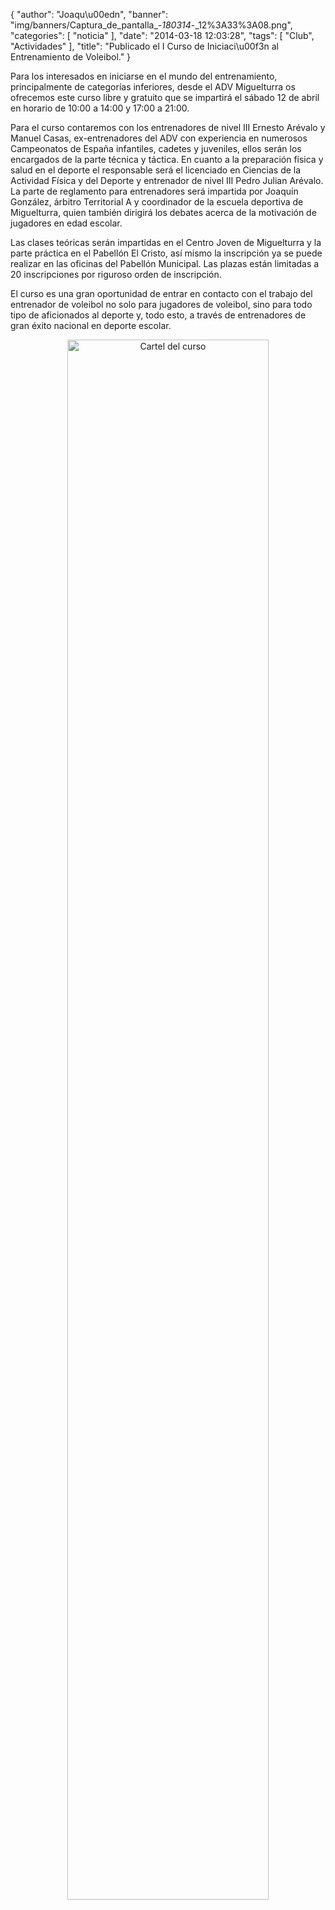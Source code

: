 {
  "author": "Joaqu\u00edn", 
  "banner": "img/banners/Captura_de_pantalla_-_180314_-_12%3A33%3A08.png", 
  "categories": [
    "noticia"
  ], 
  "date": "2014-03-18 12:03:28", 
  "tags": [
    "Club", 
    "Actividades"
  ], 
  "title": "Publicado el I Curso de Iniciaci\u00f3n al Entrenamiento de Voleibol."
}

Para los interesados en iniciarse en el mundo del entrenamiento, principalmente de categorías inferiores, desde el ADV Miguelturra os ofrecemos este curso libre y gratuito que se impartirá el sábado 12 de abril en horario de 10:00 a 14:00 y 17:00 a 21:00.

Para el curso contaremos con los entrenadores de nivel III Ernesto Arévalo y Manuel Casas, ex-entrenadores del ADV con experiencia en numerosos Campeonatos de España infantiles, cadetes y juveniles, ellos serán los encargados de la parte técnica y táctica. En cuanto a la preparación física y salud en el deporte el responsable será el licenciado en Ciencias de la Actividad Física y del Deporte y entrenador de nivel III Pedro Julian Arévalo. La parte de reglamento para entrenadores será impartida por Joaquín González, árbitro Territorial A y coordinador de la escuela deportiva de Miguelturra, quien también dirigirá los debates acerca de la motivación de jugadores en edad escolar.

Las clases teóricas serán impartidas en el Centro Joven de Miguelturra y la parte práctica en el Pabellón El Cristo, así mismo la inscripción ya se puede realizar en las oficinas del Pabellón Municipal. Las plazas están limitadas a 20 inscripciones por riguroso orden de inscripción.

El curso es una gran oportunidad de entrar en contacto con el trabajo del entrenador de voleibol no solo para jugadores de voleibol, sino para todo tipo de aficionados al deporte y, todo esto, a través de entrenadores de gran éxito nacional en deporte escolar.

<center>
<a target="_new" href="http://www.advmiguelturra.org/drupal/sites/default/files/Captura%20de%20pantalla%20-%20180314%20-%2012%3A33%3A08.png"> 
<img alt="Cartel del curso" width="80%" align="center" src="http://www.advmiguelturra.org/drupal/sites/default/files/Captura%20de%20pantalla%20-%20180314%20-%2012%3A33%3A08.png"/> </a>
</center>


